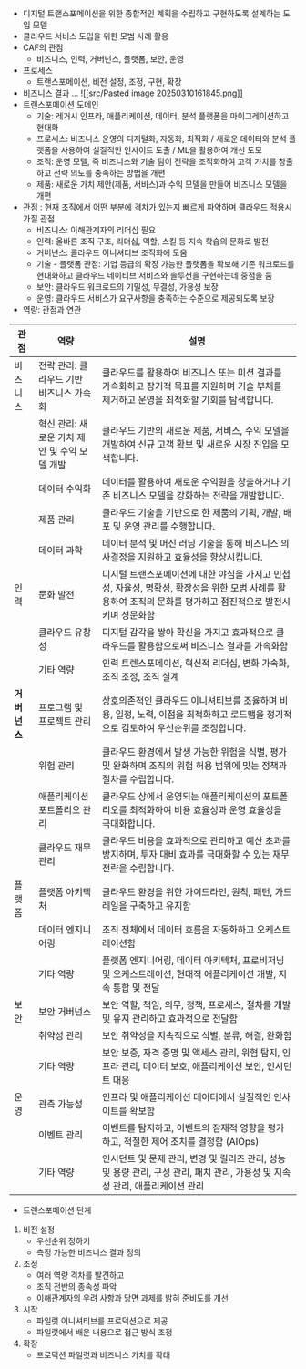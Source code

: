 - 디지털 트랜스포메이션을 위한 종합적인 계획을 수립하고 구현하도록 설계하는 도입 모델
- 클라우드 서비스 도입을 위한 모범 사례 활용
- CAF의 관점
	- 비즈니스, 인력, 거버넌스, 플랫폼, 보안, 운영
- 프로세스
	- 트랜스포메이션, 비전 설정, 조정, 구현, 확장
- 비즈니스 결과 ...
![[src/Pasted image 20250310161845.png]]
- 트랜스포메이션 도메인
	- 기술: 레거시 인프라, 애플리케이션, 데이터, 분석 플랫폼을 마이그레이션하고 현대화
	- 프로세스: 비즈니스 운영의 디지털화, 자동화, 최적화 / 새로운 데이터와 분석 플랫폼을 사용하여 실질적인 인사이트 도출 / ML을 활용하여 개선 도모
	- 조직: 운영 모델, 즉 비즈니스와 기술 팀이 전략을 조직화하여 고객 가치를 창출하고 전략 의도를 충족하는 방법을 개편
	- 제품: 새로운 가치 제안(제품, 서비스)과 수익 모델을 만들어 비즈니스 모델을 개편
- 관점 : 현재 조직에서 어떤 부분에 격차가 있는지 빠르게 파악하며 클라우드 적용시 가질 관점
	- 비즈니스: 이해관계자의 리더십 필요
	- 인력: 올바른 조직 구조, 리더십, 역할, 스킬 등 지속 학습의 문화로 발전
	- 거버넌스: 클라우드 이니셔티브 조직화에 도움
	- 기술 - 플랫폼 관점: 기업 등급의 확장 가능한 플랫폼을 확보해 기존 워크로드를 현대화하고 클라우드 네이티브 서비스와 솔루션을 구현하는데 중점을 둠
	- 보안: 클라우드 워크로드의 기밀성, 무결성, 가용성 보장
	- 운영: 클라우드 서비스가 요구사항을 충족하는 수준으로 제공되도록 보장
- 역량: 관점과 연관

| **관점**   | **역량**                      | **설명**                                                                                   |
| -------- | --------------------------- | ---------------------------------------------------------------------------------------- |
| 비즈니스     | 전략 관리: 클라우드 기반 비즈니스 가속화     | 클라우드를 활용하여 비즈니스 또는 미션 결과를 가속화하고 장기적 목표를 지원하며 기술 부채를 제거하고 운영을 최적화할 기회를 탐색합니다.             |
|          | 혁신 관리: 새로운 가치 제안 및 수익 모델 개발 | 클라우드 기반의 새로운 제품, 서비스, 수익 모델을 개발하여 신규 고객 확보 및 새로운 시장 진입을 모색합니다.                           |
|          | 데이터 수익화                     | 데이터를 활용하여 새로운 수익원을 창출하거나 기존 비즈니스 모델을 강화하는 전략을 개발합니다.                                     |
|          | 제품 관리                       | 클라우드 기술을 기반으로 한 제품의 기획, 개발, 배포 및 운영 관리를 수행합니다.                                           |
|          | 데이터 과학                      | 데이터 분석 및 머신 러닝 기술을 통해 비즈니스 의사결정을 지원하고 효율성을 향상시킵니다.                                       |
| 인력       | 문화 발전                       | 디지털 트랜스포메이션에 대한 야심을 가지고 민첩성, 자율성, 명확성, 확장성을 위한 모범 사례를 활용하여 조직의 문화를 평가하고 점진적으로 발전시키며 성문화함 |
|          | 클라우드 유창성                    | 디지털 감각을 쌓아 확신을 가지고 효과적으로 클라우드를 활용함으로써 비즈니스 결과를 가속화함                                      |
|          | 기타 역량                       | 인력 트렌스포메이션, 혁신적 리더십, 변화 가속화, 조직 조정, 조직 설계                                                |
| **거버넌스** | 프로그램 및 프로젝트 관리              | 상호의존적인 클라우드 이니셔티브를 조율하며 비용, 일정, 노력, 이점을 최적화하고 로드맵을 정기적으로 검토하여 우선순위를 조정합니다.               |
|          | 위험 관리                       | 클라우드 환경에서 발생 가능한 위험을 식별, 평가 및 완화하며 조직의 위험 허용 범위에 맞는 정책과 절차를 수립합니다.                       |
|          | 애플리케이션 포트폴리오 관리             | 클라우드 상에서 운영되는 애플리케이션의 포트폴리오를 최적화하여 비용 효율성과 운영 효율성을 극대화합니다.                               |
|          | 클라우드 재무 관리                  | 클라우드 비용을 효과적으로 관리하고 예산 초과를 방지하며, 투자 대비 효과를 극대화할 수 있는 재무 전략을 수립합니다.                       |
| 플랫폼      | 플랫폼 아키텍처                    | 클라우드 환경을 위한 가이드라인, 원칙, 패턴, 가드레일을 구축하고 유지함                                                |
|          | 데이터 엔지니어링                   | 조직 전체에서 데이터 흐름을 자동화하고 오케스트레이션함                                                           |
|          | 기타 역량                       | 플랫폼 엔지니어링, 데이터 아키텍처, 프로비저닝 및 오케스트레이션, 현대적 애플리케이션 개발, 지속 통합 및 전달                          |
| 보안       | 보안 거버넌스                     | 보안 역할, 책임, 의무, 정책, 프로세스, 절차를 개발 및 유지 관리하고 효과적으로 전달함                                      |
|          | 취약성 관리                      | 보안 취약성을 지속적으로 식별, 분류, 해결, 완화함                                                            |
|          | 기타 역량                       | 보안 보증, 자격 증명 및 액세스 관리, 위협 탐지, 인프라 관리, 데이터 보호, 애플리케이션 보안, 인시던트 대응                         |
| 운영       | 관측 가능성                      | 인프라 및 애플리케이션 데이터에서 실질적인 인사이트를 확보함                                                        |
|          | 이벤트 관리                      | 이벤트를 탐지하고, 이벤트의 잠재적 영향을 평가하고, 적절한 제어 조치를 결정함 (AIOps)                                     |
|          | 기타 역량                       | 인시던트 및 문제 관리, 변경 및 릴리즈 관리, 성능 및 용량 관리, 구성 관리, 패치 관리, 가용성 및 지속성 관리, 애플리케이션 관리             |

- 트랜스포메이션 단계
1. 비전 설정
	- 우선순위 정하기
	- 측정 가능한 비즈니스 결과 정의
2. 조정
	- 여러 역량 격차를 발견하고
	- 조직 전반의 종속성 파악
	- 이해관계자의 우려 사항과 당면 과제를 밝혀 준비도를 개선
3. 시작
	- 파일럿 이니셔티브를 프로덕션으로 제공
	- 파일럿에서 배운 내용으로 접근 방식 조정
4. 확장
	- 프로덕션 파일럿과 비즈니스 가치를 확대
